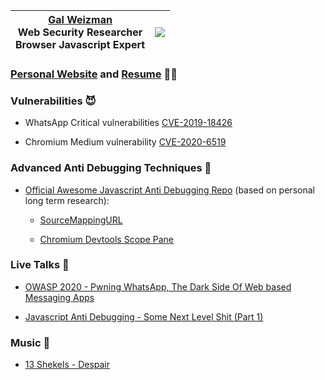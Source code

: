 |  [Gal Weizman](https://weizman.github.io/website/?resume) <br> Web Security Researcher <br> Browser Javascript Expert | ![](https://github-readme-stats.vercel.app/api?username=weizman&show_icons=true&include_all_commits=true&custom_title=GitHub%20Stats&count_private=true&line_height=20&include_all_commits=true&hide=contribs&bg_color=00000000&text_color=777) |
| ------------- | ------------- |


### [Personal Website](https://weizman.github.io/website/) and [Resume](https://weizman.github.io/website/?resume) 👋🏽

### Vulnerabilities 😈

* WhatsApp Critical vulnerabilities [CVE-2019-18426](https://weizman.github.io/website/?WhatsApp-Vulnerability-Disclosure-Read-Permissions-From-The-File-System-(CVE-2019-18426))

* Chromium Medium vulnerability [CVE-2020-6519](https://weizman.github.io/website/?csp-bypass-vul)

### Advanced Anti Debugging Techniques 🚫

* [Official Awesome Javascript Anti Debugging Repo](https://github.com/weizman/awesome-javascript-anti-debugging) (based on personal long term research):

  * [SourceMappingURL](https://weizman.github.io/website/?javascript-anti-debugging-some-next-level-shit-part-1)

  * [Chromium Devtools Scope Pane](https://weizman.github.io/website/?javascript-anti-debugging-some-next-level-shit-part-2) 

### Live Talks 🎤

* [OWASP 2020 - Pwning WhatsApp, The Dark Side Of Web based Messaging Apps](https://www.youtube.com/watch?v=YAHze5bKmek)

* [Javascript Anti Debugging - Some Next Level Shit (Part 1)](https://www.youtube.com/watch?v=KYhgCjfdr-M)

### Music 🎵

* [13 Shekels - Despair](https://www.youtube.com/watch?v=IXuqv6_3PUU)
